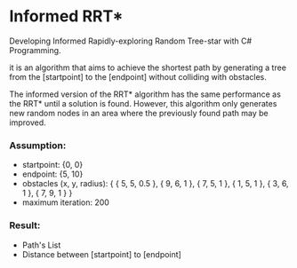# Informed RRT*
Developing Informed Rapidly-exploring Random Tree-star with C# Programming.

it is an algorithm that aims to achieve the shortest path by generating a tree from the [startpoint] to the [endpoint] without colliding with obstacles.

The informed version of the RRT* algorithm has the same performance as the RRT* until a solution is found. However, this algorithm only generates new random nodes in an area where the previously found path may be improved.


### Assumption:
* startpoint: {0, 0}
* endpoint: {5, 10}
* obstacles (x, y, radius): {  { 5, 5, 0.5 },
                               { 9, 6, 1 },
                               { 7, 5, 1 },
                               { 1, 5, 1 },
                               { 3, 6, 1 },
                               { 7, 9, 1 }  }                                  
* maximum iteration: 200    


### Result:
* Path's List
* Distance between [startpoint] to [endpoint]

